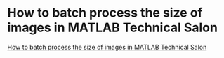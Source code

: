# How to batch process the size of images in MATLAB Technical Salon
[How to batch process the size of images in MATLAB Technical Salon](https://aiwithcloud.com/2022/09/19/how_to_batch_process_the_size_of_images_in_matlab_technical_salon/)